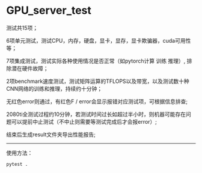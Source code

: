 # GPU_server_test

测试共15项；

6项单元测试，测试CPU，内存，硬盘，显卡，显存，显卡欺骗器，cuda可用性等；

7项集成测试，测试实际各种使用情况是否正常（如pytorch计算 训练 推理）, 排除潜在硬件故障；

2项benchmark速度测试，测试矩阵运算的TFLOPS以及带宽，以及测试数十种CNN网络的训练和推理，持续约十分钟；

无红色error则通过，有红色F / error会显示报错对应测试项，可根据信息排查; 

2080ti全测试过程约10分钟，若测试时间过长如超过半小时，则机器可能存在问题可以提前中止测试（不中止则需要等测试完成后才会报error）;

结束后生成result文件夹导出性能报告;

--------------------------------------------------------------

使用方法：
```
pytest .
```
